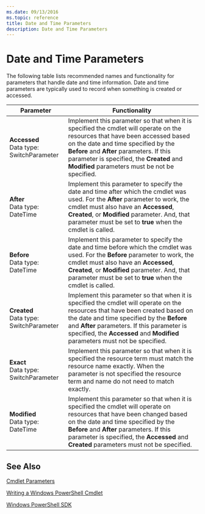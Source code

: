 ```yaml
---
ms.date: 09/13/2016
ms.topic: reference
title: Date and Time Parameters
description: Date and Time Parameters
---
```

# Date and Time Parameters

The following table lists recommended names and functionality for parameters that handle date and time information. Date and time parameters are typically used to record when something is created or accessed.

|Parameter|Functionality|
|---|---|
|**Accessed**<br>Data type: SwitchParameter|Implement this parameter so that when it is specified the cmdlet will operate on the resources that have been accessed based on the date and time specified by the **Before** and **After** parameters. If this parameter is specified, the **Created** and **Modified** parameters must be not be specified.|
|**After**<br>Data type: DateTime|Implement this parameter to specify the date and time after which the cmdlet was used. For the **After** parameter to work, the cmdlet must also have an **Accessed**, **Created**, or **Modified** parameter. And, that parameter must be set to **true** when the cmdlet is called.|
|**Before**<br>Data type: DateTime|Implement this parameter to specify the date and time before which the cmdlet was used. For the **Before** parameter to work, the cmdlet must also have an **Accessed**, **Created**, or **Modified** parameter. And, that parameter must be set to **true** when the cmdlet is called.|
|**Created**<br>Data type: SwitchParameter|Implement this parameter so that when it is specified the cmdlet will operate on the resources that have been created based on the date and time specified by the **Before** and **After** parameters. If this parameter is specified, the **Accessed** and **Modified** parameters must not be specified.|
|**Exact**<br>Data type: SwitchParameter|Implement this parameter so that when it is specified the resource term must match the resource name exactly. When the parameter is not specified the resource term and name do not need to match exactly.|
|**Modified**<br>Data type: DateTime|Implement this parameter so that when it is specified the cmdlet will operate on resources that have been changed based on the date and time specified by the **Before** and **After** parameters. If this parameter is specified, the **Accessed** and **Created** parameters must not be specified.|
## See Also

[Cmdlet Parameters](./cmdlet-parameters.md)

[Writing a Windows PowerShell Cmdlet](./writing-a-windows-powershell-cmdlet.md)

[Windows PowerShell SDK](../windows-powershell-reference.md)
